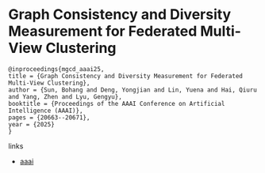 # Graph Consistency and Diversity Measurement for Federated Multi-View Clustering

```
@inproceedings{mgcd_aaai25,
title = {Graph Consistency and Diversity Measurement for Federated Multi-View Clustering},
author = {Sun, Bohang and Deng, Yongjian and Lin, Yuena and Hai, Qiuru and Yang, Zhen and Lyu, Gengyu},
booktitle = {Proceedings of the AAAI Conference on Artificial Intelligence (AAAI)},
pages = {20663--20671},
year = {2025}
}
```

links
- [aaai](https://ojs.aaai.org/index.php/AAAI/article/view/34277)
